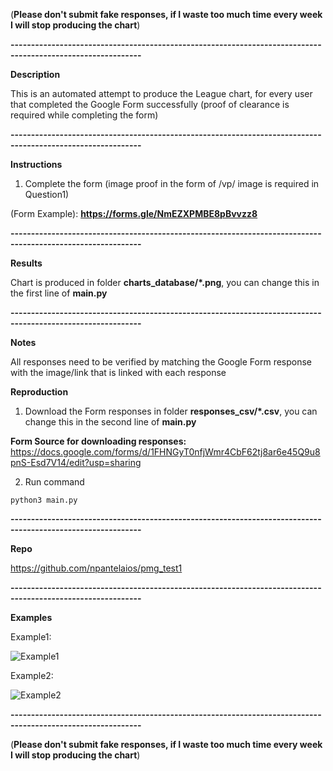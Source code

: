 (**Please don't submit fake responses, if I waste too much time every week I will stop producing the chart**)

**------------------------------------------------------------------------------------------------------------**

**Description**

This is an automated attempt to produce the League chart, for every user that completed the Google Form successfully (proof of clearance is required while completing the form)

**------------------------------------------------------------------------------------------------------------**

**Instructions**

1. Complete the form (image proof in the form of /vp/ image is required in Question1)

(Form Example): **https://forms.gle/NmEZXPMBE8pBvvzz8**

**------------------------------------------------------------------------------------------------------------**

**Results**

Chart is produced in folder **charts_database/\*.png**, you can change this in the first line of **main.py**

**------------------------------------------------------------------------------------------------------------**

**Notes**

All responses need to be verified by matching the Google Form response with the image/link that is linked with each response

**Reproduction**

1. Download the Form responses in folder **responses_csv/\*.csv**, you can change this in the second line of **main.py**

**Form Source for downloading responses:** https://docs.google.com/forms/d/1FHNGyT0nfjWmr4CbF62tj8ar6e45Q9u8pnS-Esd7V14/edit?usp=sharing

2. Run command

```
python3 main.py
```

**------------------------------------------------------------------------------------------------------------**

**Repo**

https://github.com/npantelaios/pmg_test1

**------------------------------------------------------------------------------------------------------------**

**Examples**

Example1:

![Example1](charts_database/example1.png?raw=true "Example1")

Example2:

![Example2](charts_database/example2.png?raw=true "Example2")

**------------------------------------------------------------------------------------------------------------**

(**Please don't submit fake responses, if I waste too much time every week I will stop producing the chart**)

